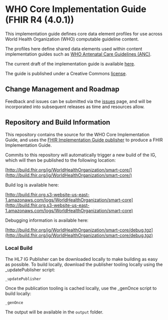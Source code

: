 # WHO Core Implementation Guide (FHIR R4 (4.0.1))

This implementation guide defines core data element profiles for use across World Health Organization (WHO) computable guideline content.

The profiles here define shared data elements used within content implementation guides such as [WHO Antenatal Care Guidelines (ANC)](http://build.fhir.org/ig/WorldHealthOrganization/smart-anc).

The current draft of the implementation guide is available [here](http://build.fhir.org/ig/WorldHealthOrganization/smart-core/).


The guide is published under a Creative Commons [license](LICENSE.md).

## Change Management and Roadmap

Feedback and issues can be submitted via the [issues](issues) page, and will be incorporated into subsequent releases as time and resources allow.

## Repository and Build Information

This repository contains the source for the WHO Core Implementation Guide, and uses the [FHIR Implementation Guide publisher](http://wiki.hl7.org/index.php?title=IG_Publisher_Documentation) to produce a FHIR Implementation Guide.

Commits to this repository will automatically trigger a new build of the IG, which will then be published to the following location:

[http://build.fhir.org/ig/WorldHealthOrganization/smart-core/](http://build.fhir.org/ig/WorldHealthOrganization/smart-core/)

Build log is available here:

[http://build.fhir.org.s3-website-us-east-1.amazonaws.com/logs/WorldHealthOrganization/smart-core](http://build.fhir.org.s3-website-us-east-1.amazonaws.com/logs/WorldHealthOrganization/smart-core)

Debugging information is available here:

[http://build.fhir.org/ig/WorldHealthOrganization/smart-core/debug.tgz](http://build.fhir.org/ig/WorldHealthOrganization/smart-core/debug.tgz)

### Local Build

The HL7 IG Publisher can be downloaded locally to make building as easy as possible. To build locally, download the publisher tooling locally using the _updatePublisher script:

    _updatePublisher

Once the publication tooling is cached locally, use the _genOnce script to build locally:

    _genOnce

The output will be available in the `output` folder.
